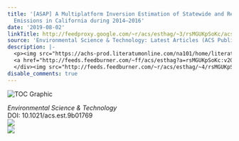 ```yaml
---
title: '[ASAP] A Multiplatform Inversion Estimation of Statewide and Regional Methane
  Emissions in California during 2014–2016'
date: '2019-08-02'
linkTitle: http://feedproxy.google.com/~r/acs/esthag/~3/rsMGUKpSoKc/acs.est.9b01769
source: 'Environmental Science & Technology: Latest Articles (ACS Publications)'
description: |-
  <p><img src="https://achs-prod.literatumonline.com/na101/home/literatum/publisher/achs/journals/content/esthag/0/esthag.ahead-of-print/acs.est.9b01769/20190802/images/medium/es9b01769_0005.gif" alt="TOC Graphic"/></p><div><cite>Environmental Science & Technology</cite></div><div>DOI: 10.1021/acs.est.9b01769</div><div class="feedflare">
  <a href="http://feeds.feedburner.com/~ff/acs/esthag?a=rsMGUKpSoKc:v2OJk6c0VzE:yIl2AUoC8zA"><img src="http://feeds.feedburner.com/~ff/acs/esthag?d=yIl2AUoC8zA" border="0"></img></a>
  </div><img src="http://feeds.feedburner.com/~r/acs/esthag/~4/rsMGUKpSoKc" ...
disable_comments: true
---
```

<p><img src="https://achs-prod.literatumonline.com/na101/home/literatum/publisher/achs/journals/content/esthag/0/esthag.ahead-of-print/acs.est.9b01769/20190802/images/medium/es9b01769_0005.gif" alt="TOC Graphic"/></p><div><cite>Environmental Science & Technology</cite></div><div>DOI: 10.1021/acs.est.9b01769</div><div class="feedflare">
<a href="http://feeds.feedburner.com/~ff/acs/esthag?a=rsMGUKpSoKc:v2OJk6c0VzE:yIl2AUoC8zA"><img src="http://feeds.feedburner.com/~ff/acs/esthag?d=yIl2AUoC8zA" border="0"></img></a>
</div><img src="http://feeds.feedburner.com/~r/acs/esthag/~4/rsMGUKpSoKc" ...